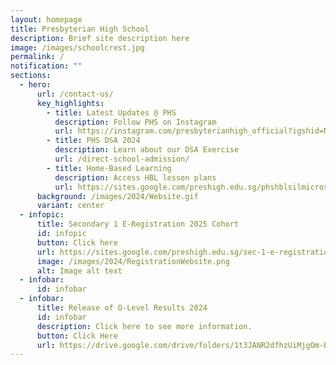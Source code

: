 ```yaml
---
layout: homepage
title: Presbyterian High School
description: Brief site description here
image: /images/schoolcrest.jpg
permalink: /
notification: ""
sections:
  - hero:
      url: /contact-us/
      key_highlights:
        - title: Latest Updates @ PHS
          description: Follow PHS on Instagram
          url: https://instagram.com/presbyterianhigh_official?igshid=NTc4MTIwNjQ2YQ==
        - title: PHS DSA 2024
          description: Learn about our DSA Exercise
          url: /direct-school-admission/
        - title: Home-Based Learning
          description: Access HBL lesson plans
          url: https://sites.google.com/preshigh.edu.sg/phshblsilmicrosite/home
      background: /images/2024/Website.gif
      variant: center
  - infopic:
      title: Secondary 1 E-Registration 2025 Cohort
      id: infopic
      button: Click here
      url: https://sites.google.com/preshigh.edu.sg/sec-1-e-registration
      image: /images/2024/RegistrationWebsite.png
      alt: Image alt text
  - infobar:
      id: infobar
  - infobar:
      title: Release of O-Level Results 2024
      id: infobar
      description: Click here to see more information.
      button: Click Here
      url: https://drive.google.com/drive/folders/1t3JANR2dfhzUiMjgOm-BKaPhiXpaiod3?usp=sharing
---
```

